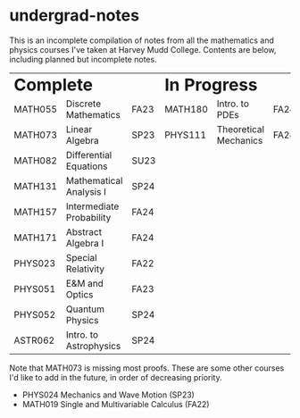 # undergrad-notes

This is an incomplete compilation of notes from all the mathematics and physics courses I've taken at Harvey Mudd College.
Contents are below, including planned but incomplete notes.

<table>
 <tr>
    <td colspan = "3"><b style="font-size:30px">Complete</b></td>
    <td colspan = "3"><b style="font-size:30px">In Progress</b></td>
 </tr>
 <tr>
    <td>MATH055</td>
    <td>Discrete Mathematics</td>
    <td>FA23</td>
    <td>MATH180</td>
    <td>Intro. to PDEs</td>
    <td>FA24</td>
 </tr>
 <tr>
    <td>MATH073</td>
    <td>Linear Algebra</td>
    <td>SP23</td>
    <td>PHYS111</td>
    <td>Theoretical Mechanics</td>
    <td>FA24</td>
 </tr>
 <tr>
    <td>MATH082</td>
    <td>Differential Equations</td>
    <td>SU23</td>
    <td></td>
    <td></td>
    <td></td>
 </tr>
 <tr>
    <td>MATH131</td>
    <td>Mathematical Analysis I</td>
    <td>SP24</td>
    <td></td>
    <td></td>
    <td></td>
 </tr>
 <tr>
    <td>MATH157</td>
    <td>Intermediate Probability</td>
    <td>FA24</td>
    <td></td>
    <td></td>
    <td></td>
 </tr>
  <tr>
    <td>MATH171</td>
    <td>Abstract Algebra I</td>
    <td>FA24</td>
    <td></td>
    <td></td>
    <td></td>
 </tr>
 <tr>
    <td>PHYS023</td>
    <td>Special Relativity</td>
    <td>FA22</td>
    <td></td>
    <td></td>
    <td></td>
 </tr>
 <tr>
    <td>PHYS051</td>
    <td>E&M and Optics</td>
    <td>FA23</td>
    <td></td>
    <td></td>
    <td></td>
 </tr>
 <tr>
    <td>PHYS052</td>
    <td>Quantum Physics</td>
    <td>SP24</td>
    <td></td>
    <td></td>
    <td></td>
 </tr>
 <tr>
    <td>ASTR062</td>
    <td>Intro. to Astrophysics</td>
    <td>SP24</td>
    <td></td>
    <td></td>
    <td></td>
 </tr>
</table>

Note that MATH073 is missing most proofs.
These are some other courses I'd like to add in the future, in order of decreasing priority.
* PHYS024 Mechanics and Wave Motion (SP23)
* MATH019 Single and Multivariable Calculus (FA22)
